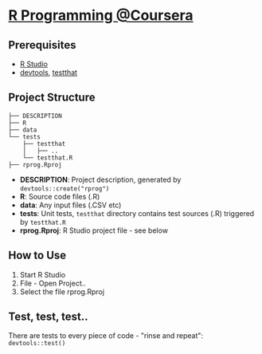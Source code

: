 # [R Programming @Coursera](https://www.coursera.org/course/rprog)

## Prerequisites
* [R Studio](http://www.rstudio.com/products/rstudio/download)
* [devtools](http://cran.r-project.org/web/packages/devtools/index.html), [testthat](http://cran.r-project.org/web/packages/testthat/index.html)

## Project Structure
```
├── DESCRIPTION
├── R
├── data
└── tests
    ├── testthat
    │   ├── ..
    └── testthat.R
├── rprog.Rproj
```

* __DESCRIPTION__: Project description, generated by ```devtools::create("rprog")```
* __R__: Source code files (.R)
* __data__: Any input files (.CSV etc)
* __tests__: Unit tests, ```testthat``` directory contains test sources (.R) triggered by ```testthat.R```
* __rprog.Rproj__: R Studio project file - see below

## How to Use
1. Start R Studio
2. File - Open Project..
3. Select the file rprog.Rproj

## Test, test, test..
There are tests to every piece of code - "rinse and repeat": ```devtools::test()```

